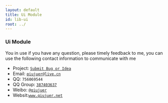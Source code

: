 ```yaml
---
layout: default
title: Ui Module
id: lib-ui
root: ../
---
```


### Ui Module

You in use if you have any question, please timely feedback to me, you can use the following contact information to communicate with me

* Project: [`Submit Bug or Idea`](https://github.com/qiujuer/Genius-Android/issues)
* Email: [`qiujuer@live.cn`](mailto:qiujuer@live.cn)
* QQ: `756069544`
* QQ Group: [`387403637`](http://shang.qq.com/wpa/qunwpa?idkey=3f1ed8e41ed84b07775ca593032c5d956fbd8c3320ce94817bace00549d58a8f)
* Weibo: [`@qiujuer`](http://weibo.com/qiujuer)
* Websit:[`www.qiujuer.net`](http://www.qiujuer.net)

